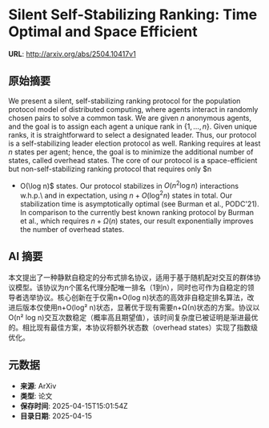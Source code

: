 # Silent Self-Stabilizing Ranking: Time Optimal and Space Efficient

**URL**: http://arxiv.org/abs/2504.10417v1

## 原始摘要

We present a silent, self-stabilizing ranking protocol for the population
protocol model of distributed computing, where agents interact in randomly
chosen pairs to solve a common task. We are given $n$ anonymous agents, and the
goal is to assign each agent a unique rank in $\{1, \dots, n\}$. Given unique
ranks, it is straightforward to select a designated leader. Thus, our protocol
is a self-stabilizing leader election protocol as well. Ranking requires at
least $n$ states per agent; hence, the goal is to minimize the additional
number of states, called overhead states. The core of our protocol is a
space-efficient but non-self-stabilizing ranking protocol that requires only $n
+ O(\log n)$ states. Our protocol stabilizes in $O(n^2\log n)$ interactions
w.h.p.\ and in expectation, using $n + O(\log^2 n)$ states in total. Our
stabilization time is asymptotically optimal (see Burman et al., PODC'21). In
comparison to the currently best known ranking protocol by Burman et al., which
requires $n + \Omega(n)$ states, our result exponentially improves the number
of overhead states.


## AI 摘要

本文提出了一种静默自稳定的分布式排名协议，适用于基于随机配对交互的群体协议模型。该协议为n个匿名代理分配唯一排名（1到n），同时也可作为自稳定的领导者选举协议。核心创新在于仅需n+O(log n)状态的高效非自稳定排名算法，改进后版本仅使用n+O(log² n)状态，显著优于现有需要n+Ω(n)状态的方案。协议以O(n² log n)交互次数稳定（概率高且期望值），该时间复杂度已被证明是渐进最优的。相比现有最佳方案，本协议将额外状态数（overhead states）实现了指数级优化。

## 元数据

- **来源**: ArXiv
- **类型**: 论文
- **保存时间**: 2025-04-15T15:01:54Z
- **目录日期**: 2025-04-15
